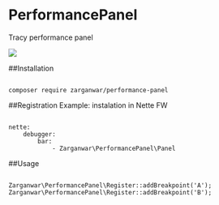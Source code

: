 # PerformancePanel
Tracy performance panel


![](http://i57.tinypic.com/ot234i.png)

##Installation
<pre><code>
composer require zarganwar/performance-panel
</code></pre>

##Registration
Example: instalation in Nette FW
<pre><code>
nette:
	debugger:
		bar:
			- Zarganwar\PerformancePanel\Panel
</code></pre>
##Usage
<pre><code>
Zarganwar\PerformancePanel\Register::addBreakpoint('A');
Zarganwar\PerformancePanel\Register::addBreakpoint('B');
</code></pre>

